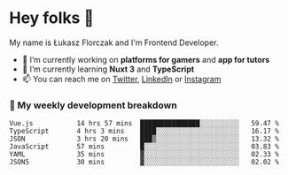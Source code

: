 # Hey folks 👋

My name is Łukasz Florczak and I'm Frontend Developer. 

- 🔭 I’m currently working on **platforms for gamers** and **app for tutors**
- 🌱 I’m currently learning **Nuxt 3** and **TypeScript**
- 📫 You can reach me on [Twitter](https://twitter.com/lukaszflorczak), [LinkedIn](https://pl.linkedin.com/in/lukasz-florczak) or [Instagram](https://instagram.com/lukaszflorczak)


### 🧮 My weekly development breakdown

<!--START_SECTION:waka-->

```text
Vue.js           14 hrs 57 mins  ███████████████░░░░░░░░░░   59.47 %
TypeScript       4 hrs 3 mins    ████░░░░░░░░░░░░░░░░░░░░░   16.17 %
JSON             3 hrs 20 mins   ███▒░░░░░░░░░░░░░░░░░░░░░   13.32 %
JavaScript       57 mins         █░░░░░░░░░░░░░░░░░░░░░░░░   03.83 %
YAML             35 mins         ▓░░░░░░░░░░░░░░░░░░░░░░░░   02.33 %
JSON5            30 mins         ▓░░░░░░░░░░░░░░░░░░░░░░░░   02.02 %
```

<!--END_SECTION:waka-->

<!--
**lukaszflorczak/lukaszflorczak** is a ✨ _special_ ✨ repository because its `README.md` (this file) appears on your GitHub profile.

Here are some ideas to get you started:

- 🔭 I’m currently working on ...
- 🌱 I’m currently learning ...
- 👯 I’m looking to collaborate on ...
- 🤔 I’m looking for help with ...
- 💬 Ask me about ...
- 📫 How to reach me: ...
- 😄 Pronouns: ...
- ⚡ Fun fact: ...
-->
